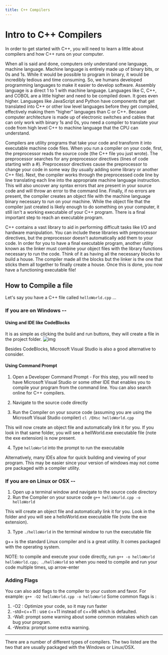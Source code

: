 ```yaml
---
title: C++ Compilers
---
```


# Intro to C++ Compilers

In order to get started with C++, you will need to learn a little about compilers and how C++ runs on your computer.

When all is said and done, computers only understand one language, machine language. Machine language is entirely made up of
binary bits, or 0s and 1s. While it would be possible to program in binary, it would be incredibly tedious and time consuming. 
So, we humans developed programming languages to make it easier to develop software. Assembly language is a direct 1 to 1 with machine
language. Languages like C, C++, and COBOL are a little higher and need to be compiled down. It goes even higher. Languages
like JavaScript and Python have components that get translated into C++ or other low level languages before they get compiled, 
effectively making them "higher" languages than C or C++.
Because computer architecture is made up of electronic switches and cables that can only work with binary 1s and 0s,
you need a compiler to translate your code from high level C++ to machine language that the CPU can understand.

Compilers are utility programs that take your code and transform it into executable machine code files. When you run a compiler
on your code, first, the preprocessor reads the source code (the C++ file you just wrote). The preprocessor searches for any
preprocessor directives (lines of code starting with a #). Preprocessor directives cause the
preprocessor to change your code in some way (by usually adding some library or another C++ file). 
Next, the compiler works through the preprocessed code line by line translating
each line into the appropriate machine language instruction. This will also uncover any syntax errors that are present in your
source code and will throw an error to the command line. Finally, if no errors are present, the compiler creates an object 
file with the machine language binary necessary to run on your machine. While the object file that the compiler just created
is likely enough to do something on your computer, it still isn't a working executable of your C++ program. There is a final
important step to reach an executable program.

C++ contains a vast library to aid in performing difficult tasks like I/O and hardware manipulation. You can include these 
libraries with preprocessor directives, but the preprocessor doesn't automatically add them to your code. In order for you to have 
a final executable program, another utility known as the linker must combine your object files with the library functions
necessary to run the code. Think of it as having all the necessary blocks
to build a house. The compiler made all the blocks but the linker is the one that sticks them all together to finally create a house.
Once this is done, you now have a functioning executable file!


## How to Compile a file
Let's say you have a C++ file called `helloWorld.cpp` ...

### If you are on Windows -- 

#### Using and IDE like CodeBlocks

It is as simple as clicking the build and run buttons, they will create a file in the project folder.
![img](https://i.imgur.com/FwZuFGy.png)

Besides CodeBlocks, Microsoft Visual Studio is also a good alternative to consider.

#### Using Command Prompt
1. Open a Developer Command Prompt - For this step, you will need to have Microsoft Visual Studio or some other IDE that 
enables you to compile your program from the command line. You can also search online for C++ compilers.

2. Navigate to the source code directly

3. Run the Compiler on your source code (assuming you are using the Microsoft Visual Studio compiler)
`cl /EHsc helloWorld.cpp`

This will now create an object file and automatically link it for you. If you look in that same folder, you will see a 
hellWorld.exe executable file (note the exe extension) is now present.

4. Type `helloWorld` into the prompt to run the executable

Alternatively, many IDEs allow for quick building and viewing of your program. This may be easier since your version of 
windows may not come pre packaged with a compiler utility. 

### If you are on Linux or OSX -- 
1. Open up a terminal window and navigate to the source code directory
2. Run the Compiler on your source code
`g++ helloWorld.cpp -o helloWorld`

This will create an object file and automatically link it for you. Look in the folder and you will see a helloWorld.exe 
executable file (note the exe extension). 

3. Type `./helloWorld` in the terminal window to run the executable file

g++ is the standard Linux compiler and is a great utility. It comes packaged with the operating system.

NOTE:
to compile and execute your code directly, run
`g++ -o helloWorld helloWorld.cpp; ./helloWorld`
so when you need to compile and run your code multiple times,
up arrow-enter 

### Adding Flags
You can also add flags to the compiler to your custom and favor. For example:
`g++ -O2 helloWorld.cpp -o helloWorld`
Some common flags is :
1. -O2 : Optimize your code, so it may run faster
2. -std=c++11 : use c++11 instead of c++98 which is defaulted.
3. -Wall: prompt some warning about some common mistakes which can bug your program.
4. -Wextra: prompt some extra warning.
____________

There are a number of different types of compilers. The two listed are the two that are usually packaged with the Windows
or Linux/OSX.

